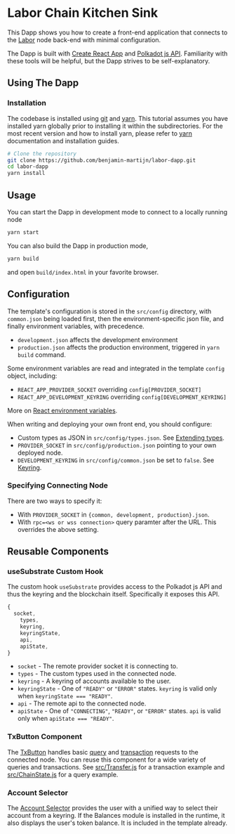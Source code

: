 # Labor Chain Kitchen Sink

This Dapp shows you how to create a front-end application that connects to the
[Labor](https://github.com/benjamin-martijn/labor-node) node back-end with minimal configuration.

The Dapp is built with [Create React App](https://github.com/facebook/create-react-app)
and [Polkadot js API](https://polkadot.js.org/api/). Familiarity with these tools will be helpful, but the Dapp strives
to be self-explanatory.

## Using The Dapp


### Installation

The codebase is installed using [git](https://git-scm.com/) and [yarn](https://yarnpkg.com/). This tutorial assumes you
have installed yarn globally prior to installing it within the subdirectories. For the most recent version and how to
install yarn, please refer to [yarn](https://yarnpkg.com/) documentation and installation guides.

```bash
# Clone the repository
git clone https://github.com/benjamin-martijn/labor-dapp.git
cd labor-dapp
yarn install
```

## Usage

You can start the Dapp in development mode to connect to a locally running node

```bash
yarn start
```

You can also build the Dapp in production mode,

```bash
yarn build
```

and open `build/index.html` in your favorite browser.

## Configuration

The template's configuration is stored in the `src/config` directory, with
`common.json` being loaded first, then the environment-specific json file, and finally environment variables, with
precedence.

* `development.json` affects the development environment
* `production.json` affects the production environment, triggered in `yarn build` command.

Some environment variables are read and integrated in the template `config` object, including:

* `REACT_APP_PROVIDER_SOCKET` overriding `config[PROVIDER_SOCKET]`
* `REACT_APP_DEVELOPMENT_KEYRING` overriding `config[DEVELOPMENT_KEYRING]`

More on [React environment variables](https://create-react-app.dev/docs/adding-custom-environment-variables).

When writing and deploying your own front end, you should configure:

* Custom types as JSON in `src/config/types.json`. See
  [Extending types](https://polkadot.js.org/api/start/types.extend.html).
* `PROVIDER_SOCKET` in `src/config/production.json` pointing to your own deployed node.
* `DEVELOPMENT_KEYRING` in `src/config/common.json` be set to `false`.
  See [Keyring](https://polkadot.js.org/api/start/keyring.html).

### Specifying Connecting Node

There are two ways to specify it:

* With `PROVIDER_SOCKET` in `{common, development, production}.json`.
* With `rpc=<ws or wss connection>` query paramter after the URL. This overrides the above setting.

## Reusable Components

### useSubstrate Custom Hook

The custom hook `useSubstrate` provides access to the Polkadot js API and thus the keyring and the blockchain itself.
Specifically it exposes this API.

```js
{
  socket,
    types,
    keyring,
    keyringState,
    api,
    apiState,
}
```

- `socket` - The remote provider socket it is connecting to.
- `types` - The custom types used in the connected node.
- `keyring` - A keyring of accounts available to the user.
- `keyringState` - One of `"READY"` or `"ERROR"` states. `keyring` is valid only when `keyringState === "READY"`.
- `api` - The remote api to the connected node.
- `apiState` - One of `"CONNECTING"`, `"READY"`, or `"ERROR"` states. `api` is valid only when `apiState === "READY"`.

### TxButton Component

The [TxButton](./src/substrate-lib/components/TxButton.js) handles basic
[query](https://polkadot.js.org/api/start/api.query.html) and
[transaction](https://polkadot.js.org/api/start/api.tx.html) requests to the connected node. You can reuse this
component for a wide variety of queries and transactions. See [src/Transfer.js](./src/Transfer.js) for a transaction
example and [src/ChainState.js](./src/ChainState.js) for a query example.

### Account Selector

The [Account Selector](./src/AccountSelector.js) provides the user with a unified way to select their account from a
keyring. If the Balances module is installed in the runtime, it also displays the user's token balance. It is included
in the template already.
